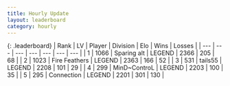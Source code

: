 ```yaml
---
title: Hourly Update
layout: leaderboard
category: hourly
---
```


{: .leaderboard}
| Rank | LV | Player | Division | Elo | Wins | Losses |
| --- | --- | --- | --- | --- | --- | --- |
| <span data-change="0">1</span> | 1066 | <span title="ID: 203132">Sparing alt</span> | LEGEND | <span data-change="0">2366</span> | <span data-change="0">205</span> | <span data-change="0">68</span> |
| <span data-change="0">2</span> | 1023 | <span title="ID: 357425">Fire Feathers</span> | LEGEND | <span data-change="0">2363</span> | <span data-change="0">166</span> | <span data-change="0">52</span> |
| <span data-change="0">3</span> | 531 | <span title="ID: 170123">tails55</span> | LEGEND | <span data-change="0">2208</span> | <span data-change="0">101</span> | <span data-change="0">29</span> |
| <span data-change="0">4</span> | 299 | <span title="ID: 379808">MinD~ControL</span> | LEGEND | <span data-change="0">2203</span> | <span data-change="0">100</span> | <span data-change="0">35</span> |
| <span data-change="0">5</span> | 295 | <span title="ID: 539711">Connection</span> | LEGEND | <span data-change="0">2201</span> | <span data-change="0">301</span> | <span data-change="0">130</span> |